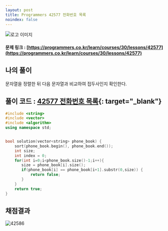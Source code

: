 ```yaml
---
layout: post
title: Programmers 42577 전화번호 목록
noindex: false
---
```

![로고 이미지](https://s3.ap-northeast-2.amazonaws.com/grepp-cloudfront/programmers_imgs/design/logo.jpg)

#### 문제 링크 : [https://programmers.co.kr/learn/courses/30/lessons/42577](https://programmers.co.kr/learn/courses/30/lessons/42577)


## 나의 풀이

문자열을 정렬한 뒤 다음 문자열과 비교하여 접두사인지 확인한다.                       

## 풀이 코드 : [42577 전화번호 목록](https://github.com/sun-pyo/algorithm/blob/main/programmers/42577.cpp){: target="_blank"}

```c++
#include <string>
#include <vector>
#include <algorithm>
using namespace std;


bool solution(vector<string> phone_book) {
    sort(phone_book.begin(), phone_book.end());
    int size;
    int index = 0;
    for(int i=0;i<phone_book.size()-1;i++){
       size = phone_book[i].size();
       if(phone_book[i] == phone_book[i+1].substr(0,size)) {
           return false;
       }
    }
    return true;
}
```


## 채점결과

![42586](\algorithm\img\programmers_42577.PNG)

